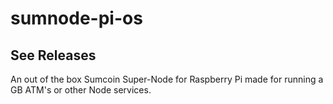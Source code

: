 # sumnode-pi-os

## See Releases

An out of the box Sumcoin Super-Node for Raspberry Pi made for running a GB ATM's or other Node services.
